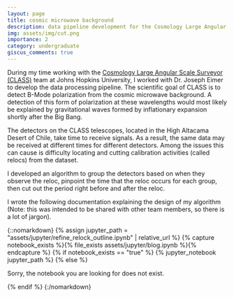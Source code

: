 ```yaml
---
layout: page
title: cosmic microwave background
description: data pipeline development for the Cosmology Large Angular Scale Surveyor (CLASS)
img: assets/img/cut.png
importance: 2
category: undergraduate
giscus_comments: true
---
```


During my time working with the [Cosmology Large Angular Scale Surveyor (CLASS)](https://sites.krieger.jhu.edu/class/) team at Johns Hopkins University, I worked with Dr. Joseph Eimer to develop the data processing pipeline. The scientific goal of CLASS is to detect B-Mode polarization from the cosmic microwave background. A detection of this form of polarization at these wavelengths would most likely be explained by gravitational waves formed by inflationary expansion shortly after the Big Bang.

The detectors on the CLASS telescopes, located in the High Altacama Desert of Chile, take time to receive signals. As a result, the same data may be received at different times for different detectors. Among the issues this can cause is difficulty locating and cutting calibration activities (called relocs) from the dataset.

I developed an algorithm to group the detectors based on when they observe the reloc, pinpoint the time that the reloc occurs for each group, then cut out the period right before and after the reloc.

I wrote the following documentation explaining the design of my algorithm (Note: this was intended to be shared with other team members, so there is a lot of jargon).

{::nomarkdown}
{% assign jupyter_path = "assets/jupyter/refine_relock_outline.ipynb" | relative_url %}
{% capture notebook_exists %}{% file_exists assets/jupyter/blog.ipynb %}{% endcapture %}
{% if notebook_exists == "true" %}
    {% jupyter_notebook jupyter_path %}
{% else %}
    <p>Sorry, the notebook you are looking for does not exist.</p>
{% endif %}
{:/nomarkdown}
